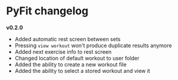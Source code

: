 # PyFit changelog
**v0.2.0**
- Added automatic rest screen between sets
- Pressing `view workout` won't produce duplicate results anymore
- Added next exercise info to rest screen
- Changed location of default workout to user folder
- Added the ability to create a new workout file
- Added the ability to select a stored workout and view it